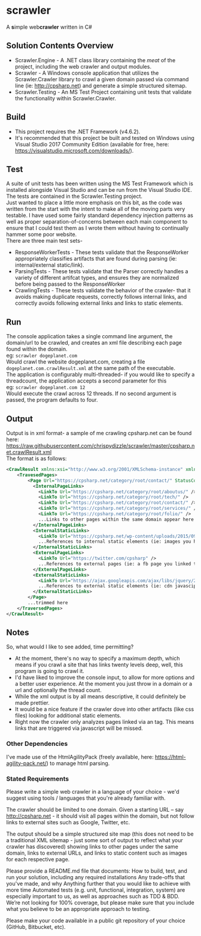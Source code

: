 # scrawler
A **s**imple web**crawler** written in C#

## Solution Contents Overview
* Scrawler.Engine - A .NET class library containing the *meat* of the project, including the web crawler and output modules.
* Scrawler - A Windows console application that utilizes the Scrawler.Crawler library to crawl a given domain passed via command line (ie: http://cpsharp.net) and generate a simple structured sitemap.
* Scrawler.Testing - An MS Test Project containing unit tests that validate the functionality within Scrawler.Crawler.

## Build
* This project requires the .NET Framework (v4.6.2).
* It's recommended that this project be built and tested on Windows using Visual Studio 2017 Community Edition (available for free, here: https://visualstudio.microsoft.com/downloads/).

## Test
A suite of unit tests has been written using the MS Test Framework which is installed alongside Visual Studio and can be run from the Visual Studio IDE. The tests are contained in the Scrawler.Testing project. <br />
Just wanted to place a little more emphasis on this bit, as the code was written from the start with the intent to make all of the moving parts very testable. I have used some fairly standard dependency injection patterns as well as proper separation-of-concerns between each main component to ensure that I could test them as I wrote them without having to continually hammer some poor website. <br />
There are three main test sets-
* ResponseWorkerTests - These tests validate that the ResponseWorker appropriately classifies artifacts that are found during parsing (ie: internal/external static/link).
* ParsingTests - These tests validate that the Parser correctly handles a variety of different artifcat types, and ensures they are normalized before being passed to the ResponseWorker
* CrawlingTests - These tests validate the behavior of the crawler- that it avoids making duplicate requests, correctly follows internal links, and correctly avoids following external links and links to static elements.

## Run
The console application takes a single command line argument, the domain/url to be crawled, and creates an xml file describing each page found within the domain.<br/>
eg: `scrawler dogeplanet.com` <br />
Would crawl the website dogeplanet.com, creating a file `dogeplanet.com.crawlResult.xml` at the same path of the executable. <br />
The application is configurably multi-threaded- if you would like to specify a threadcount, the application accepts a second parameter for this <br />
eg: `scrawler dogeplanet.com 12` <br />
Would execute the crawl across 12 threads. If no second argument is passed, the program defaults to four.

## Output
Output is in xml format- a sample of me crawling cpsharp.net can be found here: https://raw.githubusercontent.com/chrispydizzle/scrawler/master/cpsharp.net.crawlResult.xml
<br />The format is as follows:<br />
```xml
<CrawlResult xmlns:xsi="http://www.w3.org/2001/XMLSchema-instance" xmlns:xsd="http://www.w3.org/2001/XMLSchema" Domain="cpsharp.net" BaseUrl="http://cpsharp.net/">
    <TravesedPages>
        <Page Url="https://cpsharp.net/category/root/contact/" StatusCode="200">
          <InternalPageLinks>
            <LinkTo Url="https://cpsharp.net/category/root/aboutus/" />
            <LinkTo Url="https://cpsharp.net/category/root/tech/" />
            <LinkTo Url="https://cpsharp.net/category/root/contact/" />
            <LinkTo Url="https://cpsharp.net/category/root/services/" />
            <LinkTo Url="https://cpsharp.net/category/root/folio/" />
            ...Links to other pages within the same domain appear here
          </InternalPageLinks>
          <InternalStaticLinks>
            <LinkTo Url="https://cpsharp.net/wp-content/uploads/2015/09/xcropped-cpsharp11.png.pagespeed.ic.1QCdkhCAxl.png" />
            ...References to internal static elements (ie: images you host on this domain) appear here.
          </InternalStaticLinks>
          <ExternalPageLinks>
            <LinkTo Url="https://twitter.com/cpsharp" />
            ...References to external pages (ie: a fb page you linked to) will appear here.
          </ExternalPageLinks>
          <ExternalStaticLinks>
            <LinkTo Url="https://ajax.googleapis.com/ajax/libs/jquery/2.1.4/jquery.min.js" />
            ...References to external static elements (ie: cdn javascipt) appear here.
          </ExternalStaticLinks>
        </Page>
        ...trimmed here
    </TraversedPages>
</CrawlResult>
```

## Notes
So, what would I like to see added, time permitting?
* At the moment, there's no way to specify a maximum depth, which means if you crawl a site that has links twenty levels deep, well, this program is going to crawl it. 
* I'd have liked to improve the console input, to allow for more options and a better user experience. At the moment you just throw in a domain or a url and optionally the thread count.
* While the xml output is by all means descriptive, it could definitely be made prettier.
* It would be a nice feature if the crawler dove into other artifacts (like css files) looking for additional static elements. 
* Right now the crawler only analyzes pages linked via an <a> tag. This means links that are triggered via javascript will be missed.

### Other Dependencies
I've made use of the HtmlAgilityPack (freely available, here: https://html-agility-pack.net/) to manage html parsing. <br />

### Stated Requirements
Please write a simple web crawler in a language of your choice - we'd suggest using tools / languages that you're already familiar with.

The crawler should be limited to one domain. Given a starting URL – say http://cpsharp.net - it should visit all pages within the domain, but not follow links to external sites such as Google, Twitter, etc.
 
The output should be a simple structured site map (this does not need to be a traditional XML sitemap - just some sort of output to reflect what your crawler has discovered) showing links to other pages under the same domain, links to external URLs, and links to static content such as images for each respective page.
 
Please provide a README.md file that documents:
How to build, test, and run your solution, including any required installations
Any trade-offs that you've made, and why
Anything further that you would like to achieve with more time
Automated tests (e.g. unit, functional, integration, system) are especially important to us, as well as approaches such as TDD & BDD. We’re not looking for 100% coverage, but please make sure that you include what you believe to be an appropriate approach to testing.
 
Please make your code available in a public git repository of your choice (GitHub, Bitbucket, etc).
